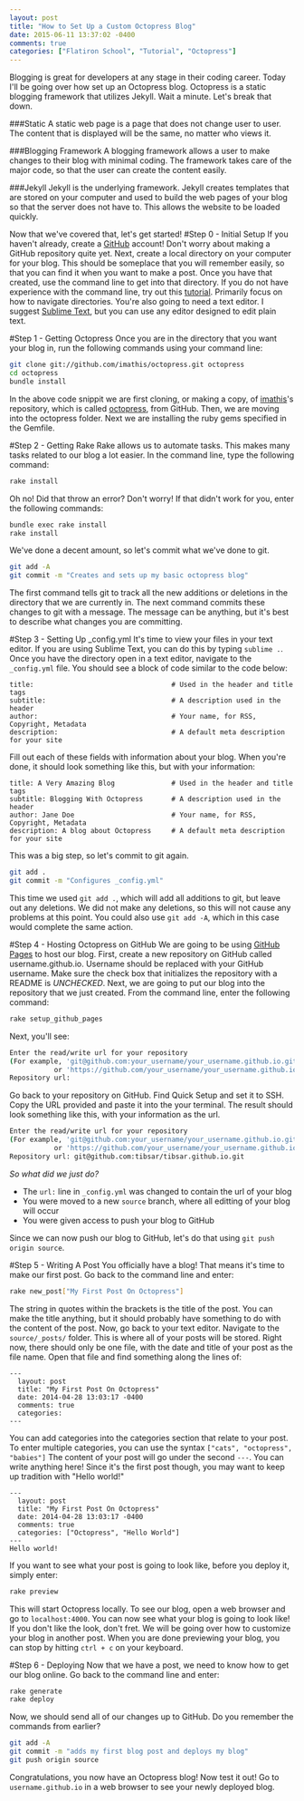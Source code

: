 ```yaml
---
layout: post
title: "How to Set Up a Custom Octopress Blog"
date: 2015-06-11 13:37:02 -0400
comments: true
categories: ["Flatiron School", "Tutorial", "Octopress"]
---
```

Blogging is great for developers at any stage in their coding career. Today I'll be going over how set up an Octopress blog. Octopress is a static blogging framework that utilizes Jekyll.  Wait a minute. Let's break that down.  

###Static 
A static web page is a page that does not change user to user.  The content that is displayed will be the same, no matter who views it.  

###Blogging Framework 
A blogging framework allows a user to make changes to their blog with minimal coding.  The framework takes care of the major code, so that the user can create the content easily. 

###Jekyll
Jekyll is the underlying framework. Jekyll creates templates that are stored on your computer and used to build the web pages of your blog so that the server does not have to.  This allows the website to be loaded quickly. 

Now that we've covered that, let's get started! 
#Step 0 - Initial Setup
If you haven't already, create a <a target=_blank href="https://github.com/">GitHub</a> account!  Don't worry about making a GitHub repository quite yet.  Next, create a local directory on your computer for your blog.  This should be someplace that you will remember easily, so that you can find it when you want to make a post.  Once you have that created, use the command line to get into that directory.  If you do not have experience with the command line, try out this <a target=_blank href="http://lifehacker.com/5633909/who-needs-a-mouse-learn-to-use-the-command-line-for-almost-anything">tutorial</a>.  Primarily focus on how to navigate directories.  You're also going to need a text editor.  I suggest <a target=_blank href="http://www.sublimetext.com/">Sublime Text</a>, but you can use any editor designed to edit plain text.
  
#Step 1 - Getting Octopress
Once you are in the directory that you want your blog in, run the following commands using your command line: 

``` sh
git clone git://github.com/imathis/octopress.git octopress
cd octopress
bundle install
```
In the above code snippit we are first cloning, or making a copy, of <a target=_blank href="https://github.com/imathis/">imathis</a>'s  repository, which is called <a target=_blank href="https://github.com/imathis/octopress">octopress</a>, from GitHub.  Then, we are moving into the octopress folder.  Next we are installing the ruby gems specified in the Gemfile. 

#Step 2 - Getting Rake
Rake allows us to automate tasks.  This makes many tasks related to our blog a lot easier.  In the command line, type the following command: 

``` sh
rake install
```

Oh no! Did that throw an error? Don't worry! If that didn't work for you, enter the following commands: 

``` sh
bundle exec rake install
rake install
```

We've done a decent amount, so let's commit what we've done to git. 

``` sh
git add -A
git commit -m "Creates and sets up my basic octopress blog"
```
The first command tells git to track all the new additions or deletions in the directory that we are currently in.  The next command commits these changes to git with a message.  The message can be anything, but it's best to describe what changes you are committing.

#Step 3 - Setting Up _config.yml
It's time to view your files in your text editor. If you are using Sublime Text, you can do this by typing `sublime .`.  Once you have the directory open in a text editor, navigate to the `_config.yml` file.  You should see a block of code similar to the code below: 

``` 
title:                                  # Used in the header and title tags
subtitle:                               # A description used in the header
author:                                 # Your name, for RSS, Copyright, Metadata
description:                            # A default meta description for your site
```
Fill out each of these fields with information about your blog.  When you're done, it should look something like this, but with your information: 
``` 
title: A Very Amazing Blog              # Used in the header and title tags
subtitle: Blogging With Octopress       # A description used in the header
author: Jane Doe                        # Your name, for RSS, Copyright, Metadata
description: A blog about Octopress     # A default meta description for your site
```
This was a big step, so let's commit to git again. 
``` sh
git add .
git commit -m "Configures _config.yml"
```
This time we used `git add .`, which will add all additions to git, but leave out any deletions.  We did not make any deletions, so this will not cause any problems at this point.  You could also use `git add -A`, which in this case would complete the same action.

#Step 4 - Hosting Octopress on GitHub
We are going to be using <a target=_blank href="https://pages.github.com/">GitHub Pages</a> to host our blog.  First, create a new repository on GitHub called username.github.io.  Username should be replaced with your GitHub username. Make sure the check box that initializes the repository with a README is *UNCHECKED*.  Next, we are going to put our blog into the repository that we just created.  From the command line, enter the following command: 
``` sh
rake setup_github_pages
```
Next, you'll see: 
``` sh
Enter the read/write url for your repository
(For example, 'git@github.com:your_username/your_username.github.io.git')
           or 'https://github.com/your_username/your_username.github.io')
Repository url:
```
Go back to your repository on GitHub.  Find Quick Setup and set it to SSH.  Copy the URL provided and paste it into the your terminal.  The result should look something like this, with your information as the url. 
``` sh
Enter the read/write url for your repository
(For example, 'git@github.com:your_username/your_username.github.io.git')
           or 'https://github.com/your_username/your_username.github.io')
Repository url: git@github.com:tibsar/tibsar.github.io.git
```
*So what did we just do?*

* The `url:` line in `_config.yml` was changed to contain the url of your blog
* You were moved to a new `source` branch, where all editting of your blog will occur 
* You were given access to push your blog to GitHub

Since we can now push our blog to GitHub, let's do that using `git push origin source`.

#Step 5 - Writing A Post
You officially have a blog! That means it's time to make our first post. Go back to the command line and enter: 
``` sh
rake new_post["My First Post On Octopress"]
```
The string in quotes within the brackets is the title of the post.  You can make the title anything, but it should probably have something to do with the content of the post. Now, go back to your text editor.  Navigate to the `source/_posts/` folder.  This is where all of your posts will be stored.  Right now, there should only be one file, with the date and title of your post as the file name.  Open that file and find something along the lines of: 
``` 
---
  layout: post
  title: "My First Post On Octopress"
  date: 2014-04-28 13:03:17 -0400
  comments: true
  categories: 
---
```
You can add categories into the categories section that relate to your post.  To enter multiple categories, you can use the syntax `["cats", "octopress", "babies"]` The content of your post will go under the second `---`.  You can write anything here! Since it's the first post though, you may want to keep up tradition with "Hello world!"
``` 
---
  layout: post
  title: "My First Post On Octopress"
  date: 2014-04-28 13:03:17 -0400
  comments: true
  categories: ["Octopress", "Hello World"]
---
Hello world!
```
If you want to see what your post is going to look like, before you deploy it, simply enter: 
``` sh 
rake preview
```
This will start Octopress locally.  To see our blog, open a web browser and go to `localhost:4000`.  You can now see what your blog is going to look like! If you don't like the look, don't fret.  We will be going over how to customize your blog in another post.  When you are done previewing your blog, you can stop by hitting `ctrl + c` on your keyboard.

#Step 6 - Deploying
Now that we have a post, we need to know how to get our blog online. Go back to the command line and enter: 
``` sh
rake generate
rake deploy
```
 Now, we should send all of our changes up to GitHub. Do you remember the commands from earlier? 
``` sh
git add -A
git commit -m "adds my first blog post and deploys my blog"
git push origin source
```
Congratulations, you now have an Octopress blog! Now test it out! Go to `username.github.io` in a web browser to see your newly deployed blog. 